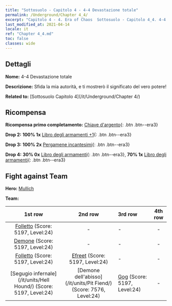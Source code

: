 ```yaml
---
title: "Sottosuolo - Capitolo 4 - 4-4 Devastazione totale"
permalink: /Underground/Chapter 4_4/
excerpt: "Capitolo 4 - 4. Era of Chaos  Sottosuolo - Capitolo 4_4. 4-4 Devastazione totale"
last_modified_at: 2021-04-14
locale: it
ref: "Chapter 4_4.md"
toc: false
classes: wide
---
```


## Dettagli

 **Nome:** 4-4 Devastazione totale

 **Descrizione:** Sfida la mia autorità, e ti mostrerò il significato del vero potere!

 **Related to:** [Sottosuolo Capitolo 4](/it/Underground/Chapter 4/)

## Ricompensa

 **Ricompensa primo completamento:** [Chiave d'argento](/it/Items/con_693/){: .btn .btn--era3}

 **Drop 2:** **100% 1x** [Libro degli armamenti +1](/it/Items/mat_25/){: .btn .btn--era3}

 **Drop 3:** **100% 2x** [Pergamene incantesimi](/it/Items/con_694/){: .btn .btn--era3}

 **Drop 4:** **30% 0x** [Libro degli armamenti](/it/Items/mat_18/){: .btn .btn--era3}, **70% 1x** [Libro degli armamenti](/it/Items/mat_18/){: .btn .btn--era3}


## Fight against Team
 **Hero:** [Mullich](/it/heroes/Mullich/)

 **Team:**


  | 1st row | 2nd row | 3rd row | 4th row |
  |:----:|:----:|:----|:----:|
  | [Folletto](/it/units/Imp/) (Score: 5197, Level:24)  | - | - | - |
  | [Demone](/it/units/Demon/) (Score: 5197, Level:24)  | - | - | - |
  | [Folletto](/it/units/Imp/) (Score: 5197, Level:24)  | [Efreet](/it/units/Efreeti/) (Score: 5197, Level:24)  | - | - |
  | [Segugio infernale](/it/units/Hell Hound/) (Score: 5197, Level:24)  | [Demone dell'abisso](/it/units/Pit Fiend/) (Score: 7576, Level:24)  | [Gog](/it/units/Gog/) (Score: 5197, Level:24)  | - |


